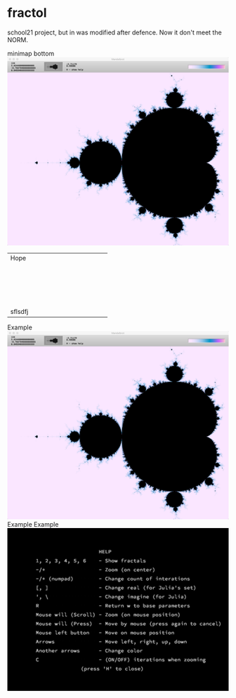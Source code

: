 # fractol
school21 project, but in was modified after defence. Now it don't meet the NORM.

<table cellpadding="2" cellspacing="2" width="100%" height="100%">
  <tr>
    <td width=200px>
     Hope
    </td>
    <td>
      <tr height=100px>
        minimap 
        bottom
      </tr>
      <tr>
         <img src = https://github.com/mdenyse-en/screenshots/blob/master/Fracto_main_window.png>
      </tr>
    </td>
    <td width=200px>
     sflsdfj
    </td>
  </tr>
</table>

Example      ![Program window](https://github.com/mdenyse-en/screenshots/blob/master/Fracto_main_window.png)  Example
Example  ![Hints: what you can use to manipulate the program](https://github.com/mdenyse-en/screenshots/blob/master/Fracto_hints.png)
